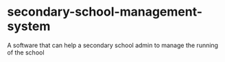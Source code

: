 # secondary-school-management-system
A software that can help a secondary school admin to manage the running of the school
